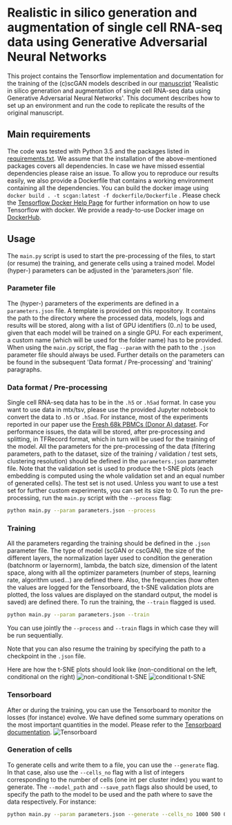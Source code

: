# Realistic in silico generation and augmentation of single cell RNA-seq data using Generative Adversarial Neural Networks
This project contains the Tensorflow implementation and documentation for the training of the (c)scGAN models described in our [manuscript](https://www.nature.com/articles/s41467-019-14018-z) 'Realistic in silico generation and augmentation of single cell RNA-seq data using Generative Adversarial Neural Networks'.
This document describes how to set up an environment and run the code to replicate the results of the original manuscript.

## Main requirements
The code was tested with Python 3.5 and the packages listed in [requirements.txt](requirements.txt).
We assume that the installation of the above-mentioned packages covers all dependencies.
In case we have missed essential dependencies please raise an issue.
To allow you to reproduce our results easily, we also provide a Dockerfile that contains a working environment containing all the dependencies.
You can build the docker image using `docker build . -t scgan:latest -f dockerfile/Dockerfile` .
Please check the [Tensorflow Docker Help Page](https://www.tensorflow.org/install/docker?hl=en) for further information on how to use Tensorflow with docker.
We provide a ready-to-use Docker image on [DockerHub](https://hub.docker.com/r/fhausmann/scgan).

## Usage
The `main.py` script is used to start the pre-processing of the files, to start (or resume) the training, and generate cells using a trained model.
Model (hyper-) parameters can be adjusted in the 'parameters.json' file. 

### Parameter file
The (hyper-) parameters of the experiments are defined in a `parameters.json` file. A template is provided on this repository.
It contains the path to the directory where the processed data, models, logs and results will be stored, along with a list of GPU identifiers (0..n) to be used, given that each model will be trained on a single GPU.
For each experiment, a custom name (which will be used for the folder name) has to be provided.
When using the `main.py` script, the flag `--param` with the path to the `.json` parameter file should always be used.
Further details on the parameters can be found in the subsequent 'Data format / Pre-processing' and 'training' paragraphs.

### Data format / Pre-processing
Single cell RNA-seq data has to be in the `.h5` or `.h5ad` format. In case you want to use data in mtx/tsv, please use the provided Jupyter notebook to convert the data to `.h5` or `.h5ad`. For instance, most of the experiments reported in our paper use the [Fresh 68k PBMCs (Donor A) dataset](http://cf.10xgenomics.com/samples/cell-exp/1.1.0/fresh_68k_pbmc_donor_a/fresh_68k_pbmc_donor_a_filtered_gene_bc_matrices.tar.gz).
For performance issues, the data will be stored, after pre-processing and splitting, in TFRecord format, which in turn will be used for the training of the model.
All the parameters for the pre-processing of the data (filtering parameters, path to the dataset, size of the training / validation / test sets, clustering resolution) should be defined in the `parameters.json` parameter file.
Note that the validation set is used to produce the t-SNE plots (each embedding is computed using the whole validation set and an equal number of generated cells).
The test set is not used. Unless you want to use a test set for further custom experiments, you can set its size to 0.
To run the pre-processing, run the `main.py` script with the `--process` flag:
```sh
python main.py --param parameters.json --process
```
### Training
All the parameters regarding the training should be defined in the `.json` parameter file.
The type of model (scGAN or cscGAN), the size of the different layers, the normalization layer used to condition the generation (batchnorm or layernorm), lambda, the batch size, dimension of the latent space, along with all the optimizer parameters (number of steps, learning rate, algorithm used...) are defined there.
Also, the frequencies (how often the values are logged for the Tensorboard, the t-SNE validation plots are plotted, the loss values are displayed on the standard output, the model is saved) are defined there.
To run the training, the `--train` flagged is used.
```sh
python main.py --param parameters.json --train
```
You can use jointly the `--process` and `--train` flags in which case they will be run sequentially.

Note that you can also resume the training by specifying the path to a checkpoint in the `.json` file.

Here are how the t-SNE plots should look like (non-conditional on the left, conditional on the right)
![](/Misc/non-cond_t-SNE.jpg "non-conditional t-SNE") ![](/Misc/cond_t-SNE.jpg "conditional t-SNE")

### Tensorboard
After or during the training, you can use the Tensorboard to monitor the losses (for instance) evolve.
We have defined some summary operations on the most important quantities in the model.
Please refer to the [Tensorboard documentation](https://www.tensorflow.org/guide/summaries_and_tensorboard).
![](/Misc/Tensorboard.png "Tensorboard")

### Generation of cells
To generate cells and write them to a file, you can use the `--generate` flag. In that case, also use the `--cells_no` flag with a list of integers corresponding to the number of cells (one int per cluster index) you want to generate. The `--model_path` and `--save_path` flags also should be used, to specify the path to the model to be used and the path where to save the data respectively.
For instance:
```sh
python main.py --param parameters.json --generate --cells_no 1000 500 0 200 --model_path path/to/my/model --save_path where_to_save.h5ad
```